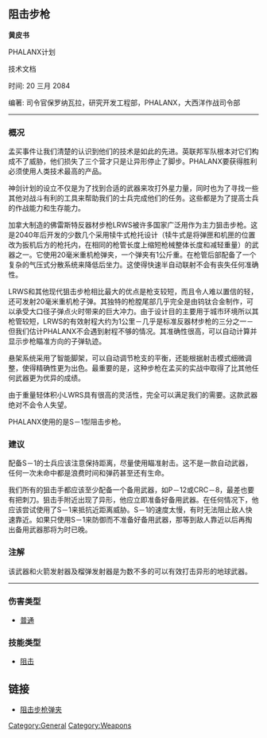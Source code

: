 ## 阻击步枪

**黄皮书**

PHALANX计划

技术文档

时间: 20 三月 2084

编著: 司令官保罗纳瓦拉，研究开发工程部，PHALANX，大西洋作战司令部

------------------------------------------------------------------------

### 概况

孟买事件让我们清楚的认识到他们的技术是如此的先进。英联邦军队根本对它们构成不了威胁，他们损失了三个营才只是让异形停止了脚步。PHALANX要获得胜利必须使用人类技术最高的产品。

神剑计划的设立不仅是为了找到合适的武器来攻打外星力量，同时也为了寻找一些其他对战斗有利的工具来帮助我们的士兵完成他们的任务。这些都是为了提高士兵的作战能力和生存能力。

加拿大制造的佛雷斯特反器材步枪LRWS被许多国家广泛用作为主力狙击步枪。这是2040年后开发的少数几个采用犊牛式枪托设计（犊牛式是将弹匣和机匣的位置改为扳机后方的枪托内，在相同的枪管长度上缩短枪械整体长度和减轻重量）的武器之一。它使用20毫米重机枪弹夹，一个弹夹有1公斤重。在枪管后部配备了一个复杂的气压式分散系统来降低后坐力。这使得快速半自动联射不会有丧失任何准确性。

LRWS和其他现代狙击步枪相比最大的优点是枪支较短，而且令人难以置信的轻，还可发射20毫米重机枪子弹。其独特的枪膛尾部几乎完全是由钨钛合金制作，可以承受大口径子弹点火时带来的巨大冲力。由于设计目的主要用于城市环境所以其枪管较短，LRWS的有效射程大约为1公里－几乎是标准反器材步枪的三分之一－但我们估计PHALANX不会遇到射程不够的情况。其准确性很高，可以自动计算并显示步枪瞄准方向的子弹轨迹。

悬架系统采用了智能脚架，可以自动调节枪支的平衡，还能根据射击模式细微调整，使得精确性更为出色。最重要的是，这种步枪在孟买的实战中取得了比其他任何武器更为优异的成绩。

由于重量轻体积小LWRS具有很高的灵活性，完全可以满足我们的需要。这款武器绝对不会令人失望。

PHALANX使用的是S－1型阻击步枪。

### 建议

配备S－1的士兵应该注意保持距离，尽量使用瞄准射击。这不是一款自动武器，任何一次未命中都是浪费时间和弹药甚至还有生命。

我们所有的狙击手都应该至少配备一个备用武器，如P－12或CRC－8，最差也要有把刺刀。狙击手附近出现了异形，他应立即准备好备用武器。在任何情况下，他应该尝试使用了S－1来抵抗近距离威胁。S－1的速度太慢，有时无法阻止敌人快速靠近。如果只使用S－1来防御而不准备好备用武器，那等到敌人靠近以后再掏出备用武器那将为时已晚。

### 注解

该武器和火箭发射器及榴弹发射器是为数不多的可以有效打击异形的地球武器。

------------------------------------------------------------------------

### 伤害类型

- [普通](伤害#普通 "wikilink")

### 技能类型

- [阻击](技能#阻击 "wikilink")

## 链接

- [阻击步枪弹夹](装备/阻击步枪弹夹 "wikilink")

[Category:General](Category:General "wikilink")
[Category:Weapons](Category:Weapons "wikilink")